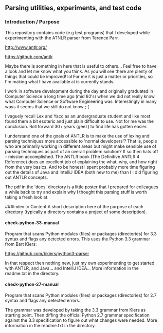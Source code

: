 ## Parsing utilities, experiments, and test code

### Introduction / Purpose
This repository contains code (e.g test programs) that I developed while experimenting with the
ATNLR parser from Terence Parr.

http://www.antlr.org/

https://github.com/antlr
    
Maybe there is something in here that is useful to others... Feel free to have a look and let me
know what you think. As you will see there are plenty of things that could be improved! lol
For me it is just a matter or priorities, so I'm making what I have available at is currently
stands.

I work in software development during the day and originally graduated in Computer Science a long
time ago (mid 80's) when we did not really know what Computer Science or Software Engineering was.
Interestingly in many ways it seems that we still do not know ;-)

I vaguely recall Lex and Yacc as an undergraduate student and like most found them a bit esoteric
and just plain difficult to use. Not for me was the conclusion. Roll forward 30+ years (geez) to
find life has gotten easier.

I understand one of the goals of ANTLR is to make the use of lexing and parsing techniques more
accessible to 'normal developers'? That is, people who are primarily working in different areas
but might make sensible use of parsing techniques as part of an overall problem solution? If so
then hats off - mission accomplished. The ANTLR book (The Definitive ANTLR 4 Reference) does an
excellent job of explaining the what, why, and how right from the very basics. And to be honest I
spent probably more time figuring out the details of Java and IntelliJ IDEA (both new to me) than I
I did figuring out ANTLR concepts.

The pdf in the 'docs' directory is a little poster that I prepared for colleagues a while back to
try and explain why I thought this parsing stuff is worth taking a fresh look at.

###Index to Content
A short description here of the purpose of each directory (typically a directory contains a
project of some description).

#### check-python-33-manual
Program that scans Python modules (files) or packages (directories) for 3.3 syntax and flags any
detected errors. This uses the Python 3.3 grammar from Bart Kiers:

https://github.com/bkiers/python3-parser

In that respect then nothing new, just my own experimenting to get started with ANTLR, and Java...
 and IntelliJ IDEA... More information in the readme.txt in the directory.

#### check-python-27-manual
Program that scans Python modules (files) or packages (directories) for 2.7 syntax and flags any
detected errors.

The grammar was developed by taking the 3.3 grammar from Kiers as starting point. Then diffing the
official Python 2.7 grammar specification against the 3.3 specification to figure out what changes
were needed. More information in the readme.txt in the directory.
